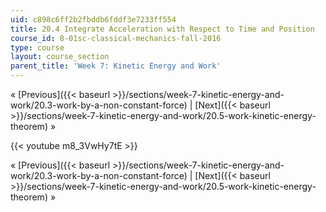 ```yaml
---
uid: c898c6ff2b2fbddb6fddf3e7233ff554
title: 20.4 Integrate Acceleration with Respect to Time and Position
course_id: 8-01sc-classical-mechanics-fall-2016
type: course
layout: course_section
parent_title: 'Week 7: Kinetic Energy and Work'
---
```


« [Previous]({{< baseurl >}}/sections/week-7-kinetic-energy-and-work/20.3-work-by-a-non-constant-force) | [Next]({{< baseurl >}}/sections/week-7-kinetic-energy-and-work/20.5-work-kinetic-energy-theorem) »

{{< youtube m8_3VwHy7tE >}}

« [Previous]({{< baseurl >}}/sections/week-7-kinetic-energy-and-work/20.3-work-by-a-non-constant-force) | [Next]({{< baseurl >}}/sections/week-7-kinetic-energy-and-work/20.5-work-kinetic-energy-theorem) »